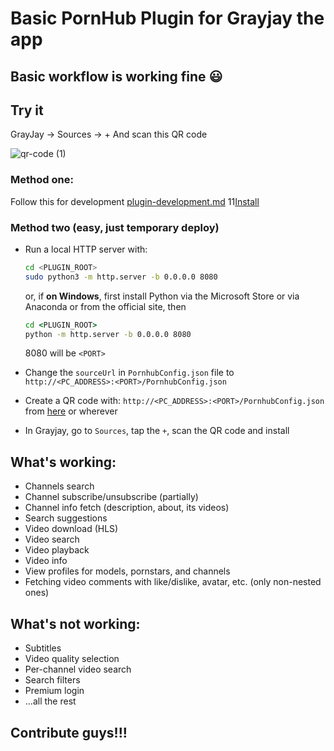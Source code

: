 # Basic PornHub Plugin for Grayjay the app

## Basic workflow is working fine :smiley:

## Try it

GrayJay -> Sources -> +
And scan this QR code

![qr-code (1)](https://github.com/paaspaas00/pornhubGrayjay/assets/151774837/3c29f233-deb9-46ec-9c1a-fcdf017a9815)


### Method one:

Follow this for development [plugin-development.md](https://gitlab.futo.org/videostreaming/grayjay/-/blob/master/plugin-development.md)
11[Install](grayjey://plugin/https://github.com/desidia-cyber/pornhubGrayjay/raw/main/PornhubConfig.json)

### Method two (easy, just temporary deploy)

- Run a local HTTP server with:

    ```bash
    cd <PLUGIN_ROOT>
    sudo python3 -m http.server -b 0.0.0.0 8080
    ```

    or, if **on Windows**, first install Python via the Microsoft Store or via Anaconda or from the official site, then
    ```bat
    cd <PLUGIN_ROOT>
    python -m http.server -b 0.0.0.0 8080
    ```

    8080 will be `<PORT>`

- Change the `sourceUrl` in `PornhubConfig.json` file to `http://<PC_ADDRESS>:<PORT>/PornhubConfig.json`

- Create a QR code with: `http://<PC_ADDRESS>:<PORT>/PornhubConfig.json` from [here](https://www.qrcode-monkey.com/) or wherever

- In Grayjay, go to `Sources`, tap the `+`, scan the QR code and install

## What's working:

- Channels search
- Channel subscribe/unsubscribe (partially)
- Channel info fetch (description, about, its videos)
- Search suggestions
- Video download (HLS)
- Video search
- Video playback
- Video info
- View profiles for models, pornstars, and channels
- Fetching video comments with like/dislike, avatar, etc. (only non-nested ones)

## What's not working:

- Subtitles
- Video quality selection
- Per-channel video search
- Search filters
- Premium login
- ...all the rest

## Contribute guys!!!


